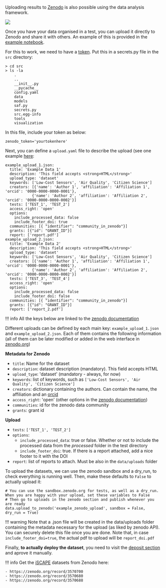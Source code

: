 Uploading results to [Zenodo](https://zenodo.org/) is also possible using the data analysis framework.

![](https://about.zenodo.org/static/img/logos/zenodo-black-1000.png)

Once you have your data organised in a test, you can upload it directly to Zenodo and share it with others. An example of this is provided in the [example notebook](https://github.com/fablabbcn/smartcitizen-iscape-data/blob/master/examples/upload_to_zenodo.ipynb).

For this to work, we need to have a [token](https://zenodo.org/account/settings/applications/). Put this in a secrets.py file in the `src` directory:

```
> cd src
> ls -la
    .
    ..
    __init__.py
    __pycache__
    config.yaml
    data
    models
    saf.py
    secrets.py
    src.egg-info
    tools
    visualization
```

In this file, include your token as below:

```
zenodo_token='yourtokenhere'
```

Next, you can define a `upload.yaml` file to describe the upload (see one example [here](https://github.com/fablabbcn/smartcitizen-iscape-data/blob/master/data/uploads/example_zenodo_upload.yaml):

```
example_upload_1.json: 
  title: 'Example Data 1'
  description: 'This field accepts <strong>HTML</strong>'
  upload_type: 'dataset'
  keywords: ['Low-Cost Sensors', 'Air Quality', 'Citizen Science']
  creators: [{'name': 'Author 1', 'affiliation': 'Affiliation 1', 'orcid': '0000-0000-0000-0001'}, 
            {'name': 'Author 2', 'affiliation': 'Affiliation 2', 'orcid': '0000-0000-0000-0002'}] 
  tests: ['TEST_1', 'TEST_2']
  access_right: 'open'
  options: 
    include_processed_data: false
    include_footer_doi: true
  communities: [{ "identifier": "community_in_zenodo"}]
  grants: [{"id": "GRANT_ID"}]
  report: ['report.pdf']
example_upload_2.json: 
  title: 'Example Data 2'
  description: 'This field accepts <strong>HTML</strong>'
  upload_type: 'dataset'
  keywords: ['Low-Cost Sensors', 'Air Quality', 'Citizen Science']
  creators: [{'name': 'Author 1', 'affiliation': 'Affiliation 1', 'orcid': '0000-0000-0000-0001'}, 
            {'name': 'Author 2', 'affiliation': 'Affiliation 2', 'orcid': '0000-0000-0000-0002'}] 
  tests: ['TEST_3', 'TEST_4']
  access_right: 'open'
  options: 
    include_processed_data: false
    include_footer_doi: false
  communities: [{ "identifier": "community_in_zenodo"}]
  grants: [{"id": "GRANT_ID"}]
  report: ['report_2.pdf']
```

!!! info
    All the keys below are linked to the [zenodo documentation](https://developers.zenodo.org/)

Different uploads can be defined by each main key: `example_upload_1.json` and `example_upload_2.json`. Each of them contains the following information (all of them can be later modified or added in the web interface in [zenodo.org](https://zenodo.org))

**Metadata for Zenodo**

- `title`: Name for the dataset
- `description`: dataset description (mandatory). This field accepts HTML
- `upload_type`: 'dataset' (mandatory - always, for now)
- `keywords`: list of keywords, such as `['Low-Cost Sensors', 'Air Quality', 'Citizen Science']`
- `creators`: dictionary containing the authors. Can contain the name, the affiliation and an [orcid](https://orcid.org/)
- `access_right`: 'open' (other options in the [zenodo documentation](https://developers.zenodo.org/))
- `communities`: id for the zenodo data community
- `grants`: grant id

**Upload**

- `tests`: `['TEST_1', 'TEST_2']`
- `options`: 
    + `include_processed_data`: true or false. Whether or not to include the processed data from the _processed_ folder in the test directory
    + `include_footer_doi`: true. If there is a report attached, add a nice footer to it with the DOI
- `report`: list of reports to attach. Must be also in the `data/uploads` folder

To upload the datasets, we can use the zenodo sandbox and a dry_run, to check everything is running well. Then, make these defaults to `False` to actually upload it:

```
# You can use the sandbox.zenodo.org for tests, as well as a dry_run. When you are happy with your upload, set these variables to False
# Then go to uploads in the zenodo section and publish whenever you are ready
data.upload_to_zenodo('example_zenodo_upload', sandbox = False, dry_run = True)
```

!!! warning
    Note that a .json file will be created in the data/uploads folder containing the metadata necessary for the upload (as liked by zenodo API). You can securely delete this file once you are done. Note that, in case `include_footer_doi=true`, the actual pdf to upload will be `report_doi.pdf`

Finally, **to actually deploy the dataset**, you need to visit the [deposit section](https://zenodo.org/deposit) and aprove it manually.

!!! info 
    Get the [iSCAPE](https://iscapeproject.eu/) datasets from Zenodo here:

    - https://zenodo.org/record/3570700
    - https://zenodo.org/record/3570680
    - https://zenodo.org/record/3570688
